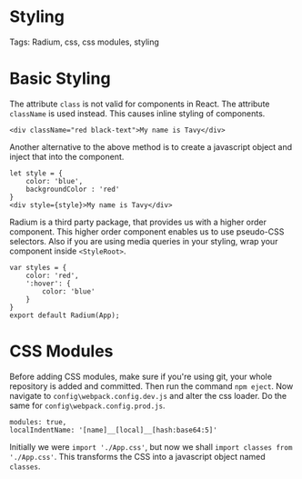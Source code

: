 # Styling

Tags: Radium, css, css modules, styling

# Basic Styling

The attribute `class` is not valid for components in React. The attribute `className` is used instead. This causes inline styling of components.

    <div className="red black-text">My name is Tavy</div>

Another alternative to the above method is to create a javascript object and inject that into the component.

    let style = {
    	color: 'blue',
    	backgroundColor : 'red'
    }
    <div style={style}>My name is Tavy</div>

Radium is a third party package, that provides us with a higher order component. This higher order component enables us to use pseudo-CSS selectors. Also if you are using media queries in your styling, wrap your component inside `<StyleRoot>`.

    var styles = {
    	color: 'red',
    	':hover': {
    		color: 'blue'
    	}
    }
    export default Radium(App);

# CSS Modules

Before adding CSS modules, make sure if you're using git, your whole repository is added and committed. Then run the command `npm eject`. Now navigate to `config\webpack.config.dev.js` and alter the css loader. Do the same for `config\webpack.config.prod.js`.

    modules: true,
    localIndentName: '[name]__[local]__[hash:base64:5]'

Initially we were `import './App.css'`, but now we shall `import classes from './App.css'`. This transforms the CSS into a javascript object named `classes`.